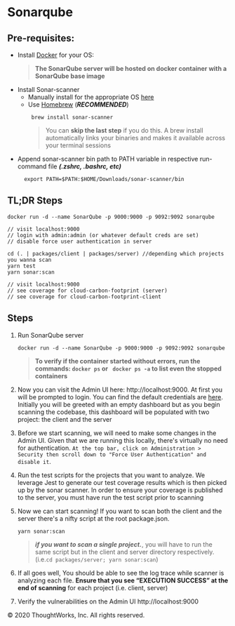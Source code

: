 # Sonarqube

## Pre-requisites:
* Install [Docker](https://www.docker.com/get-started) for your OS: 
  >**The SonarQube server will be hosted on docker container with a SonarQube base image**
* Install Sonar-scanner
  * Manually install for the appropriate OS [here](https://docs.sonarqube.org/latest/analysis/scan/sonarscanner/)
  * Use [Homebrew](https://brew.sh/) (***RECOMMENDED***)
      ```
       brew install sonar-scanner
       ```
    >You can **skip the last step** if you do this. A brew install automatically links your binaries and makes it available across your terminal sessions
* Append sonar-scanner bin path to PATH variable in respective run-command file ***(.zshrc, .bashrc, etc)*** 
     ```
       export PATH=$PATH:$HOME/Downloads/sonar-scanner/bin
     ```
  
## TL;DR Steps
```
docker run -d --name SonarQube -p 9000:9000 -p 9092:9092 sonarqube

// visit localhost:9000
// login with admin:admin (or whatever default creds are set)
// disable force user authentication in server

cd (. | packages/client | packages/server) //depending which projects you wanna scan
yarn test 
yarn sonar:scan

// visit localhost:9000
// see coverage for cloud-carbon-footprint (server)
// see coverage for cloud-carbon-footprint-client
```
## Steps
1. Run SonarQube server
      ```
      docker run -d --name SonarQube -p 9000:9000 -p 9092:9092 sonarqube
      ```
    >**To verify if the container started without errors, run the commands:
`docker ps` or ` docker ps -a` to list even the stopped containers**

1. Now you can visit the Admin UI here: http://localhost:9000.
At first you will be prompted to login. You can find the default credentials are [here](https://docs.sonarqube.org/latest/instance-administration/security/). Initially you will be greeted with an empty dashboard but as you begin scanning the codebase, this dashboard will be populated with two project: the client and the server
1. Before we start scanning, we will need to make some changes in the Admin UI. Given that we are running this locally, there's virtually no need for authentication. `At the top bar, click on Administration > Security then scroll down to "Force User Authentication" and disable it`.
1. Run the test scripts for the projects that you want to analyze. We leverage Jest to generate our test coverage results which is then picked up by the sonar scanner. In order to ensure your coverage is published to the server, you must have run the test script prior to scanning
1. Now we can start scanning! If you want to scan both the client and the server there's a nifty script at the root package.json.
    ```
    yarn sonar:scan
    ```
    >***if you want to scan a single project.***, you will have to run the same script but in the client and server directory respectively. (i.e.`cd packages/server; yarn sonar:scan`)
1. If all goes well, You should be able to see the log trace while scanner is analyzing each file.  **Ensure that you see “EXECUTION SUCCESS” at the end of scanning** for each project (i.e. client, server)
1. Verify the vulnerabilities on the Admin UI http://localhost:9000

© 2020 ThoughtWorks, Inc. All rights reserved.
